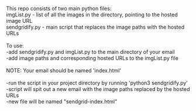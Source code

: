 This repo consists of two main python files:\
imgList.py - list of all the images in the directory, pointing to the hosted image URL\
sendgridify.py - main script that replaces the image paths with the hosted URLs\
\
To use:\
-add sendgridify.py and imgList.py to the main directory of your email\
-add image paths and corresponding hosted URLs to the imgList.py file\
\
NOTE: Your email should be named 'index.html'\
\
-run the script in your project directory by running 'python3 sendgridify.py'\
-script will spit out a new email with the image paths replaced by the hosted URLs\
-new file will be named "sendgrid-index.html"
